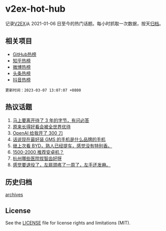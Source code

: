 # v2ex-hot-hub

 记录[V2EX](https://www.v2ex.com/)从 2021-01-06 日至今的热门话题。每小时抓取一次数据，按天[归档](archives)。
 
 ## 相关项目

- [GitHub热榜](https://github.com/snaildev/github-hot-hub)
- [知乎热榜](https://github.com/snaildev/zhihu-hot-hub)
- [微博热榜](https://github.com/snaildev/weibo-hot-hub)
- [头条热榜](https://github.com/snaildev/toutiao-hot-hub)
- [抖音热榜](https://github.com/snaildev/douyin-hot-hub)


 `更新时间：2023-03-07 13:07:07 +0800`

## 热议话题

1. [马上要离开待了 3 年的字节，有问必答](https://www.v2ex.com/t/921664)
1. [原来长得好看会被全世界优待](https://www.v2ex.com/t/921565)
1. [OpenAI 给我开了 300 刀](https://www.v2ex.com/t/921774)
1. [话说现在最好装 GMS 的手机是什么品牌的手机](https://www.v2ex.com/t/921758)
1. [继上次看 BYD，熟人已经提车，感觉没有特别香。](https://www.v2ex.com/t/921575)
1. [1500-2000 推荐安卓机？](https://www.v2ex.com/t/921701)
1. [杭州哪些医院拔智齿好呀](https://www.v2ex.com/t/921551)
1. [感觉要退役了，左肩颈疼了一周了，左手还发麻。](https://www.v2ex.com/t/921814)

## 历史归档

[archives](archives)

## License

See the [LICENSE](LICENSE) file for license rights and limitations (MIT).

